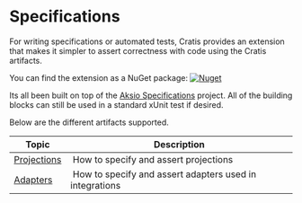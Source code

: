 # Specifications

For writing specifications or automated tests, Cratis provides an extension that makes it simpler to assert
correctness with code using the Cratis artifacts.

You can find the extension as a NuGet package: [![Nuget](https://img.shields.io/nuget/v/Aksio.Cratis?logo=nuget)](http://nuget.org/packages/aksio.cratis.specifications)

Its all been built on top of the [Aksio Specifications](https://github.com/aksio-insurtech/Specifications) project.
All of the building blocks can still be used in a standard xUnit test if desired.

Below are the different artifacts supported.

| Topic | Description |
| ----- | ----------- |
| [Projections](./projections.md) | How to specify and assert projections |
| [Adapters](./adapters.md) | How to specify and assert adapters used in integrations |
